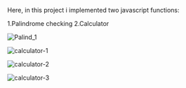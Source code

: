 Here, in this project i implemented two javascript functions:

1.Palindrome checking
2.Calculator

![Palind_1](https://user-images.githubusercontent.com/49879431/90802024-4b56b680-e334-11ea-803e-6fcb73f8bd8a.png)




![calculator-1](https://user-images.githubusercontent.com/49879431/90802102-5f9ab380-e334-11ea-8254-01c7b426aff8.png)




![calculator-2](https://user-images.githubusercontent.com/49879431/90802124-65909480-e334-11ea-91f3-bbdc18cbe79c.png)




![calculator-3](https://user-images.githubusercontent.com/49879431/90802149-6c1f0c00-e334-11ea-8737-b7ba8be1c005.png)
